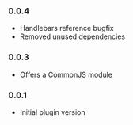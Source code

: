 ### 0.0.4

* Handlebars reference bugfix
* Removed unused dependencies

### 0.0.3

* Offers a CommonJS module

### 0.0.1

* Initial plugin version
